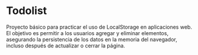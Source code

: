# Todolist
Proyecto básico para practicar el uso de LocalStorage en aplicaciones web. El objetivo es permitir a los usuarios agregar y eliminar elementos, asegurando la persistencia de los datos en la memoria del navegador, incluso después de actualizar o cerrar la página.

